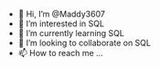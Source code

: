 - 👋 Hi, I’m @Maddy3607
- 👀 I’m interested in SQL
- 🌱 I’m currently learning SQL
- 💞️ I’m looking to collaborate on SQL
- 📫 How to reach me ...

<!---
Maddy3607/Maddy3607 is a ✨ special ✨ repository because its `README.md` (this file) appears on your GitHub profile.
You can click the Preview link to take a look at your changes.
--->
